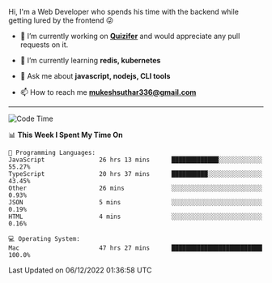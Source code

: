 Hi, I'm a Web Developer who spends his time with the backend while getting lured by the frontend 😜

- 🔭 I’m currently working on **[Quizifer](https://github.com/SutharMukesh/Quizifer/)** and would appreciate any pull requests on it.

- 🌱 I’m currently learning **redis, kubernetes**

- 💬 Ask me about **javascript, nodejs, CLI tools**

- 📫 How to reach me **mukeshsuthar336@gmail.com**

---
<!--START_SECTION:waka-->
![Code Time](http://img.shields.io/badge/Code%20Time-1%2C954%20hrs%2043%20mins-blue)

📊 **This Week I Spent My Time On** 

```text
💬 Programming Languages: 
JavaScript               26 hrs 13 mins      █████████████░░░░░░░░░░░░   55.27% 
TypeScript               20 hrs 37 mins      ██████████░░░░░░░░░░░░░░░   43.45% 
Other                    26 mins             ░░░░░░░░░░░░░░░░░░░░░░░░░   0.93% 
JSON                     5 mins              ░░░░░░░░░░░░░░░░░░░░░░░░░   0.19% 
HTML                     4 mins              ░░░░░░░░░░░░░░░░░░░░░░░░░   0.16%

💻 Operating System: 
Mac                      47 hrs 27 mins      █████████████████████████   100.0%

```


 Last Updated on 06/12/2022 01:36:58 UTC
<!--END_SECTION:waka-->

